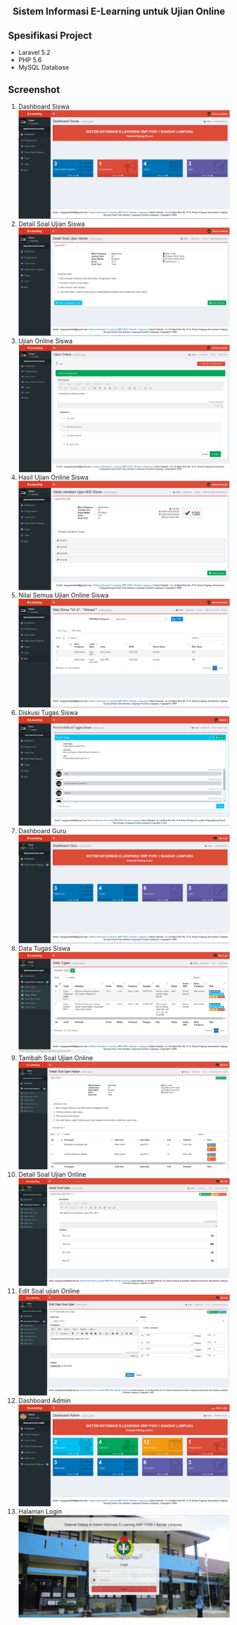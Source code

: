 <h2 align="center">Sistem Informasi E-Learning untuk Ujian Online</h2>

## Spesifikasi Project

- Laravel 5.2
- PHP 5.6
- MySQL Database

## Screenshot

1. Dashboard Siswa
   <img src="screenshot/0-dashboard-siswa.png" >
2. Detail Soal Ujian Siswa
   <img src="screenshot/0-detail-soalujian-siswa.png" >
3. Ujian Online Siswa
   <img src="screenshot/1-ujian-online.png" >
4. Hasil Ujian Online Siswa
   <img src="screenshot/2-hasil-ujian-online.png" >
5. Nilai Semua Ujian Online Siswa
   <img src="screenshot/3-nilai-semua-ujian-online.png" >
6. Diskusi Tugas Siswa
   <img src="screenshot/4-diskusi-tugas-siswa.png" >
7. Dashboard Guru
   <img src="screenshot/5-dashboard-guru.png" >
8. Data Tugas Siswa
   <img src="screenshot/6-data-tugas-siswa.png" >
9. Tambah Soal Ujian Online
   <img src="screenshot/7-guru-tambah-soal-ujian.png" >
10. Detail Soal Ujian Online
    <img src="screenshot/8-guru-detaildatasoal-ujian.png" >
11. Edit Soal ujian Online
    <img src="screenshot/9-guru-editdatasoal-ujian.png" >
12. Dashboard Admin
    <img src="screenshot/10-dashboard-admin.png" >
13. Halaman Login
    <img src="screenshot/11-halaman-login.png" >
